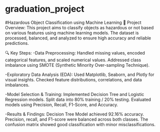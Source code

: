 # graduation_project
#Hazardous Object Classification using Machine Learning
📌 Project Overview:
This project aims to classify objects as hazardous or not based on various features using machine learning models. The dataset is processed, balanced, and analyzed to ensure high accuracy and reliable predictions.

🔍 Key Steps:
-Data Preprocessing:
Handled missing values, encoded categorical features, and scaled numerical values.
Addressed class imbalance using SMOTE (Synthetic Minority Over-sampling Technique).


-Exploratory Data Analysis (EDA):
Used Matplotlib, Seaborn, and Plotly for visual insights.
Checked feature distributions, correlations, and data imbalances.

-Model Selection & Training:
Implemented Decision Tree and Logistic Regression models.
Split data into 80% training / 20% testing.
Evaluated models using Precision, Recall, F1-Score, and Accuracy.

-Results & Findings:
Decision Tree Model achieved 92.16% accuracy.
Precision, recall, and F1-score were balanced across both classes.
The confusion matrix showed good classification with minor misclassifications.
